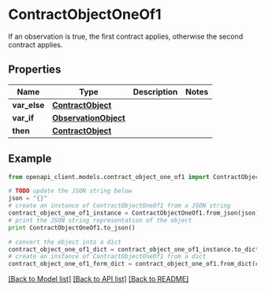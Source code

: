 # ContractObjectOneOf1

If an observation is true, the first contract applies, otherwise the second contract applies.

## Properties
Name | Type | Description | Notes
------------ | ------------- | ------------- | -------------
**var_else** | [**ContractObject**](ContractObject.md) |  | 
**var_if** | [**ObservationObject**](ObservationObject.md) |  | 
**then** | [**ContractObject**](ContractObject.md) |  | 

## Example

```python
from openapi_client.models.contract_object_one_of1 import ContractObjectOneOf1

# TODO update the JSON string below
json = "{}"
# create an instance of ContractObjectOneOf1 from a JSON string
contract_object_one_of1_instance = ContractObjectOneOf1.from_json(json)
# print the JSON string representation of the object
print ContractObjectOneOf1.to_json()

# convert the object into a dict
contract_object_one_of1_dict = contract_object_one_of1_instance.to_dict()
# create an instance of ContractObjectOneOf1 from a dict
contract_object_one_of1_form_dict = contract_object_one_of1.from_dict(contract_object_one_of1_dict)
```
[[Back to Model list]](../README.md#documentation-for-models) [[Back to API list]](../README.md#documentation-for-api-endpoints) [[Back to README]](../README.md)


